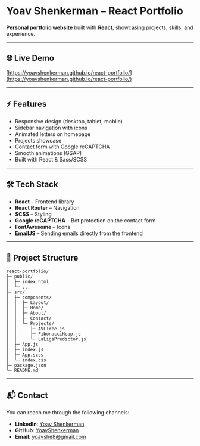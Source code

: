 # Yoav Shenkerman – React Portfolio

**Personal portfolio website** built with **React**, showcasing projects, skills, and experience.

---

## 🌐 Live Demo
[https://yoavshenkerman.github.io/react-portfolio/](https://yoavshenkerman.github.io/react-portfolio/)

---

## ⚡ Features
- Responsive design (desktop, tablet, mobile)
- Sidebar navigation with icons
- Animated letters on homepage
- Projects showcase
- Contact form with Google reCAPTCHA
- Smooth animations (GSAP)
- Built with React & Sass/SCSS

---

## 🛠 Tech Stack
- **React** – Frontend library
- **React Router** – Navigation
- **SCSS** – Styling
- **Google reCAPTCHA** – Bot protection on the contact form
- **FontAwesome** – Icons
- **EmailJS** – Sending emails directly from the frontend

---

## 📂 Project Structure
```plaintext
react-portfolio/
├─ public/
│  ├─ index.html
│  └─ ...
├─ src/
│  ├─ components/
│  │  ├─ Layout/
│  │  ├─ Home/
│  │  ├─ About/
│  │  ├─ Contact/
│  │  └─ Projects/
│  │     ├─ AVLTree.js
│  │     ├─ FibonacciHeap.js
│  │     └─ LaLigaPredictor.js
│  ├─ App.js
│  ├─ index.js
│  ├─ App.scss
│  └─ index.css
├─ package.json
└─ README.md
```

---

## 📬 Contact

You can reach me through the following channels:

- **LinkedIn**: [Yoav Shenkerman](https://www.linkedin.com/in/yoav-shenkerman)
- **GitHub**: [YoavShenkerman](https://github.com/YoavShenkerman)
- **Email**: yoavshe8@gmail.com
